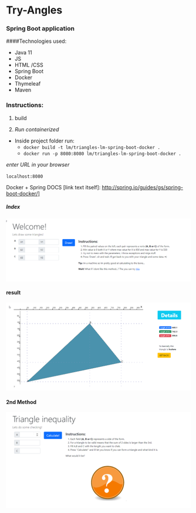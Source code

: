# Try-Angles
### **Spring Boot application**

####Technologies used:
  * Java 11
  * JS
  * HTML /CSS
  * Spring Boot
  * Docker
  * Thymeleaf
  * Maven

### Instructions:

1. build

2. _Run containerized_
  * Inside project folder run: 
    * `docker build -t lm/triangles-lm-spring-boot-docker .`
    * `docker run -p 8080:8080 lm/triangles-lm-spring-boot-docker .`

_enter URL in your browser_

`localhost:8080`

Docker + Spring DOCS [link text itself]: http://spring.io/guides/gs/spring-boot-docker/]

##### Index
![screen 1](https://github.com/elleom/try-angles-spring/blob/main/images/screenshot_1.png "ScreenShot 1")

#### result
![screen 2](https://github.com/elleom/try-angles-spring/blob/main/images/screenshot_2.png "ScreenShot 2")

#### 2nd Method
![screen 3](https://github.com/elleom/try-angles-spring/blob/main/images/screenshot_3.png "ScreenShot 3")
